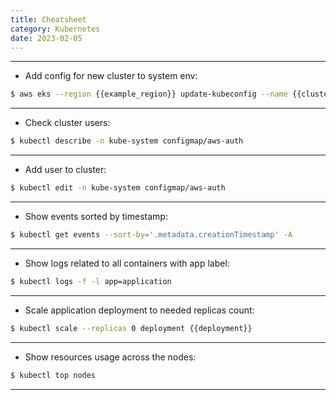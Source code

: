 ```yaml
---
title: Cheatsheet
category: Kubernetes
date: 2023-02-05
---
```


-----

* Add config for new cluster to system env:
```bash
$ aws eks --region {{example_region}} update-kubeconfig --name {{cluster_name}}
```

-----

* Check cluster users:
```bash
$ kubectl describe -n kube-system configmap/aws-auth
```

-----

* Add user to cluster:
```bash
$ kubectl edit -n kube-system configmap/aws-auth
```

-----

* Show events sorted by timestamp:
```bash
$ kubectl get events --sort-by='.metadata.creationTimestamp' -A
```

-----

* Show logs related to all containers with app label:
```bash
$ kubectl logs -f -l app=application
```

-----

* Scale application deployment to needed replicas count:
```bash
$ kubectl scale --replicas 0 deployment {{deployment}}
```

-----

* Show resources usage across the nodes:
```bash
$ kubectl top nodes
```

-----

